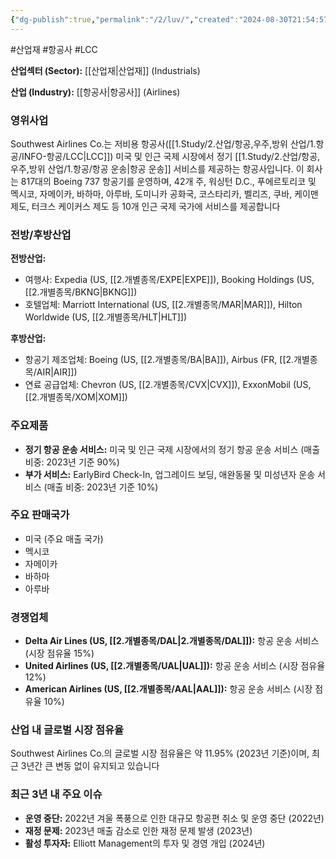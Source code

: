 ```yaml
---
{"dg-publish":true,"permalink":"/2/luv/","created":"2024-08-30T21:54:57.911+09:00","updated":"2025-06-03T20:05:59.957+09:00"}
---
```


#산업재 #항공사 #LCC 


**산업섹터 (Sector):** [[산업재\|산업재]] (Industrials)  

**산업 (Industry):** [[항공사\|항공사]] (Airlines)

### 영위사업

Southwest Airlines Co.는 저비용 항공사([[1.Study/2.산업/항공,우주,방위 산업/1.항공/INFO-항공/LCC\|LCC]]) 미국 및 인근 국제 시장에서 정기 [[1.Study/2.산업/항공,우주,방위 산업/1.항공/항공 운송\|항공 운송]] 서비스를 제공하는 항공사입니다. 이 회사는 817대의 Boeing 737 항공기를 운영하며, 42개 주, 워싱턴 D.C., 푸에르토리코 및 멕시코, 자메이카, 바하마, 아루바, 도미니카 공화국, 코스타리카, 벨리즈, 쿠바, 케이맨 제도, 터크스 케이커스 제도 등 10개 인근 국제 국가에 서비스를 제공합니다

### 전방/후방산업

**전방산업:**

- 여행사: Expedia (US, [[2.개별종목/EXPE\|EXPE]]), Booking Holdings (US, [[2.개별종목/BKNG\|BKNG]])
- 호텔업체: Marriott International (US, [[2.개별종목/MAR\|MAR]]), Hilton Worldwide (US, [[2.개별종목/HLT\|HLT]])

**후방산업:**

- 항공기 제조업체: Boeing (US, [[2.개별종목/BA\|BA]]), Airbus (FR, [[2.개별종목/AIR\|AIR]])
- 연료 공급업체: Chevron (US, [[2.개별종목/CVX\|CVX]]), ExxonMobil (US, [[2.개별종목/XOM\|XOM]])

### 주요제품

- **정기 항공 운송 서비스:** 미국 및 인근 국제 시장에서의 정기 항공 운송 서비스 (매출 비중: 2023년 기준 90%)
- **부가 서비스:** EarlyBird Check-In, 업그레이드 보딩, 애완동물 및 미성년자 운송 서비스 (매출 비중: 2023년 기준 10%)

### 주요 판매국가

- 미국 (주요 매출 국가)
- 멕시코
- 자메이카
- 바하마
- 아루바

### 경쟁업체

- **Delta Air Lines (US, [[2.개별종목/DAL\|2.개별종목/DAL]]):** 항공 운송 서비스 (시장 점유율 15%)
- **United Airlines (US, [[2.개별종목/UAL\|UAL]]):** 항공 운송 서비스 (시장 점유율 12%)
- **American Airlines (US, [[2.개별종목/AAL\|AAL]]):** 항공 운송 서비스 (시장 점유율 10%)

### 산업 내 글로벌 시장 점유율

Southwest Airlines Co.의 글로벌 시장 점유율은 약 11.95% (2023년 기준)이며, 최근 3년간 큰 변동 없이 유지되고 있습니다
### 최근 3년 내 주요 이슈

- **운영 중단:** 2022년 겨울 폭풍으로 인한 대규모 항공편 취소 및 운영 중단 (2022년)
- **재정 문제:** 2023년 매출 감소로 인한 재정 문제 발생 (2023년)
- **활성 투자자:** Elliott Management의 투자 및 경영 개입 (2024년)